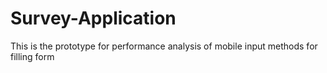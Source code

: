 # Survey-Application
This is the prototype for performance analysis of mobile input methods for filling form
